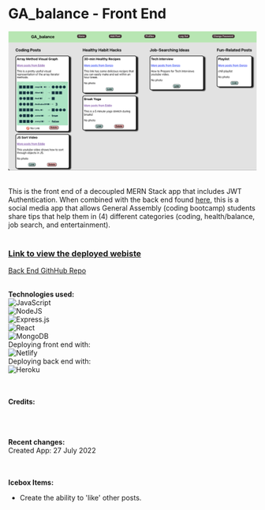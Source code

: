 # GA_balance - Front End

<img src="./public/GA_balance.png">
</br></br>


This is the front end of a decoupled MERN Stack app that includes JWT Authentication. When combined with the back end found [here](https://github.com/eagonzalez1/ga-balance-back-end), this is a social media app that allows General Assembly (coding bootcamp) students share tips that help them in (4) different categories (coding, health/balance, job search, and entertainment).
</br></br>

### [Link to view the deployed webiste](https://foodie-foodfrat.netlify.app/)

[Back End GithHub Repo](https://github.com/eagonzalez1/ga-balance-back-end)
</br></br>

__Technologies used:__
</br>
![JavaScript](https://img.shields.io/badge/javascript-%23323330.svg?style=for-the-badge&logo=javascript&logoColor=%23F7DF1E)
</br>
![NodeJS](https://img.shields.io/badge/node.js-6DA55F?style=for-the-badge&logo=node.js&logoColor=white)
</br>
![Express.js](https://img.shields.io/badge/express.js-%23404d59.svg?style=for-the-badge&logo=express&logoColor=%2361DAFB)
</br>
![React](https://img.shields.io/badge/react-%2320232a.svg?style=for-the-badge&logo=react&logoColor=%2361DAFB)
</br>
![MongoDB](https://img.shields.io/badge/MongoDB-%234ea94b.svg?style=for-the-badge&logo=mongodb&logoColor=white)
</br>
Deploying front end with:
</br>
![Netlify](https://img.shields.io/badge/netlify-%23000000.svg?style=for-the-badge&logo=netlify&logoColor=#00C7B7)
</br>
Deploying back end with:
</br>
![Heroku](https://img.shields.io/badge/heroku-%23430098.svg?style=for-the-badge&logo=heroku&logoColor=white)
</br>
</br></br>

__Credits:__</br>
</br>
</br></br>

__Recent changes:__</br>
Created App: 27 July 2022</br>
</br></br>

__Icebox Items:__
- Create the ability to 'like' other posts.